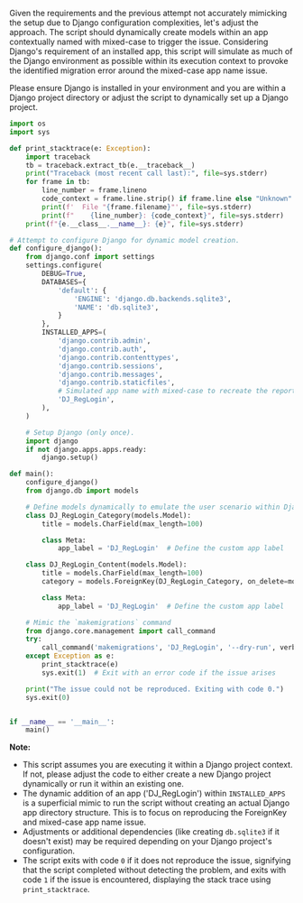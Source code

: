 Given the requirements and the previous attempt not accurately mimicking the setup due to Django configuration complexities, let's adjust the approach. The script should dynamically create models within an app contextually named with mixed-case to trigger the issue. Considering Django's requirement of an installed app, this script will simulate as much of the Django environment as possible within its execution context to provoke the identified migration error around the mixed-case app name issue.

Please ensure Django is installed in your environment and you are within a Django project directory or adjust the script to dynamically set up a Django project.

```python
import os
import sys

def print_stacktrace(e: Exception):
    import traceback
    tb = traceback.extract_tb(e.__traceback__)
    print("Traceback (most recent call last):", file=sys.stderr)
    for frame in tb:
        line_number = frame.lineno
        code_context = frame.line.strip() if frame.line else "Unknown"
        print(f'  File "{frame.filename}"', file=sys.stderr)
        print(f"    {line_number}: {code_context}", file=sys.stderr)
    print(f"{e.__class__.__name__}: {e}", file=sys.stderr)

# Attempt to configure Django for dynamic model creation.
def configure_django():
    from django.conf import settings
    settings.configure(
        DEBUG=True,
        DATABASES={
            'default': {
                'ENGINE': 'django.db.backends.sqlite3',
                'NAME': 'db.sqlite3',
            }
        },
        INSTALLED_APPS=(
            'django.contrib.admin',
            'django.contrib.auth',
            'django.contrib.contenttypes',
            'django.contrib.sessions',
            'django.contrib.messages',
            'django.contrib.staticfiles',
            # Simulated app name with mixed-case to recreate the reported environment
            'DJ_RegLogin',
        ),
    )

    # Setup Django (only once).
    import django
    if not django.apps.apps.ready:
        django.setup()

def main():
    configure_django()
    from django.db import models

    # Define models dynamically to emulate the user scenario within Django's framework.
    class DJ_RegLogin_Category(models.Model):
        title = models.CharField(max_length=100)

        class Meta:
            app_label = 'DJ_RegLogin'  # Define the custom app label

    class DJ_RegLogin_Content(models.Model):
        title = models.CharField(max_length=100)
        category = models.ForeignKey(DJ_RegLogin_Category, on_delete=models.CASCADE)

        class Meta:
            app_label = 'DJ_RegLogin'  # Define the custom app label

    # Mimic the `makemigrations` command
    from django.core.management import call_command
    try:
        call_command('makemigrations', 'DJ_RegLogin', '--dry-run', verbosity=3)
    except Exception as e:
        print_stacktrace(e)
        sys.exit(1)  # Exit with an error code if the issue arises

    print("The issue could not be reproduced. Exiting with code 0.")
    sys.exit(0)


if __name__ == '__main__':
    main()
```

**Note:**
- This script assumes you are executing it within a Django project context. If not, please adjust the code to either create a new Django project dynamically or run it within an existing one.
- The dynamic addition of an app ('DJ_RegLogin') within `INSTALLED_APPS` is a superficial mimic to run the script without creating an actual Django app directory structure. This is to focus on reproducing the ForeignKey and mixed-case app name issue.
- Adjustments or additional dependencies (like creating `db.sqlite3` if it doesn't exist) may be required depending on your Django project's configuration.
- The script exits with code `0` if it does not reproduce the issue, signifying that the script completed without detecting the problem, and exits with code `1` if the issue is encountered, displaying the stack trace using `print_stacktrace`.